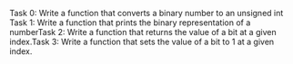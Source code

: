 Task 0: Write a function that converts a binary number to an unsigned int
Task 1: Write a function that prints the binary representation of a numberTask 2: Write a function that returns the value of a bit at a given index.Task 3: Write a function that sets the value of a bit to 1 at a given index.
